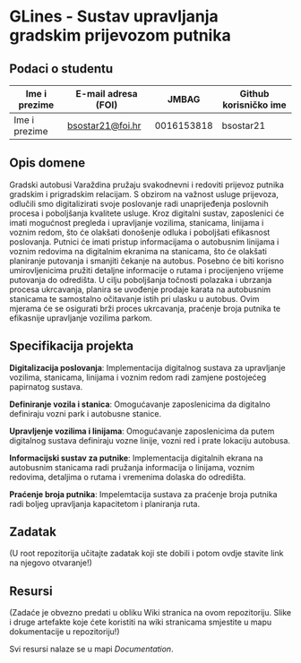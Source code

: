

# GLines - Sustav upravljanja gradskim prijevozom putnika

## Podaci o studentu

Ime i prezime | E-mail adresa (FOI) | JMBAG | Github korisničko ime
------------  | ------------------- | ----- | ---------------------
Ime i prezime | bsostar21@foi.hr | 0016153818 | bsostar21


## Opis domene
Gradski autobusi Varaždina pružaju svakodnevni i redoviti prijevoz putnika gradskim i prigradskim relacijam. S obzirom na važnost usluge prijevoza, odlučili smo digitalizirati svoje poslovanje radi unaprijeđenja poslovnih procesa i poboljšanja kvalitete usluge.
Kroz digitalni sustav, zaposlenici će imati mogućnost pregleda i upravljanje vozilima, stanicama, linijama i voznim redom, što će olakšati donošenje odluka i poboljšati efikasnost poslovanja.
Putnici će imati pristup informacijama o autobusnim linijama i voznim redovima na digitalnim ekranima na stanicama, što će olakšati planiranje putovanja i smanjiti čekanje na autobus. Posebno će biti korisno umirovljenicima pružiti detaljne informacije o rutama i procijenjeno vrijeme putovanja do odredišta.
U cilju poboljšanja točnosti polazaka i ubrzanja procesa ukrcavanja, planira se uvođenje prodaje karata na autobusnim stanicama te samostalno očitavanje istih pri ulasku u autobus. Ovim mjerama će se osigurati brži proces ukrcavanja, praćenje broja putnika te efikasnije upravljanje vozilima parkom.

## Specifikacija projekta
**Digitalizacija poslovanja**: Implementacija digitalnog sustava za upravljanje vozilima, stanicama, linijama i voznim redom radi zamjene postojećeg papirnatog sustava.

**Definiranje vozila i stanica**: Omogućavanje zaposlenicima da digitalno definiraju vozni park i autobusne stanice.

**Upravljenje vozilima i linijama**: Omogućavanje zaposlenicima da putem digitalnog sustava definiraju vozne linije, vozni red i prate lokaciju autobusa.

**Informacijski sustav za putnike**: Implementacija digitalnih ekrana na autobusnim stanicama radi pružanja informacija o linijama, voznim redovima, detaljima o rutama i vremenima dolaska do odredišta.

**Praćenje broja putnika**: Impelemtacija sustava za praćenje broja putnika radi boljeg upravljanja kapacitetom i planiranja ruta.

## Zadatak
(U root repozitorija učitajte zadatak koji ste dobili i potom ovdje stavite link na njegovo otvaranje!)

## Resursi
(Zadaće je obvezno predati u obliku Wiki stranica na ovom repozitoriju. Slike i druge artefakte koje ćete koristiti na wiki stranicama smjestite u mapu dokumentacije u repozitoriju!)

Svi resursi nalaze se u mapi _Documentation_.
